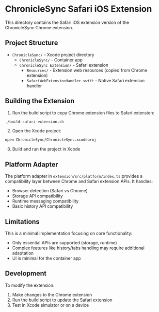 # ChronicleSync Safari iOS Extension

This directory contains the Safari iOS extension version of the ChronicleSync Chrome extension.

## Project Structure

- `ChronicleSync/` - Xcode project directory
  - `ChronicleSync/` - Container app
  - `ChronicleSync Extension/` - Safari extension
    - `Resources/` - Extension web resources (copied from Chrome extension)
    - `SafariWebExtensionHandler.swift` - Native Safari extension handler

## Building the Extension

1. Run the build script to copy Chrome extension files to Safari extension:

```bash
./build-safari-extension.sh
```

2. Open the Xcode project:

```bash
open ChronicleSync/ChronicleSync.xcodeproj
```

3. Build and run the project in Xcode

## Platform Adapter

The platform adapter in `extension/src/platform/index.ts` provides a compatibility layer between Chrome and Safari extension APIs. It handles:

- Browser detection (Safari vs Chrome)
- Storage API compatibility
- Runtime messaging compatibility
- Basic history API compatibility

## Limitations

This is a minimal implementation focusing on core functionality:
- Only essential APIs are supported (storage, runtime)
- Complex features like history/tabs handling may require additional adaptation
- UI is minimal for the container app

## Development

To modify the extension:

1. Make changes to the Chrome extension
2. Run the build script to update the Safari extension
3. Test in Xcode simulator or on a device